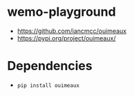 # wemo-playground

* https://github.com/iancmcc/ouimeaux
* https://pypi.org/project/ouimeaux/

# Dependencies
* ```pip install ouimeaux```